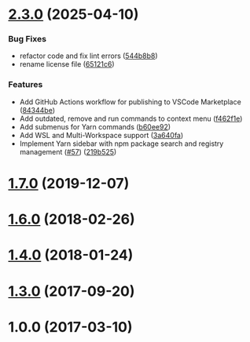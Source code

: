 # [2.3.0](https://github.com/gamunu/vscode-yarn/compare/v2.1.0...v2.3.0) (2025-04-10)


### Bug Fixes

* refactor code and fix lint errors ([544b8b8](https://github.com/gamunu/vscode-yarn/commit/544b8b862934ecaf663fc81f0612d857a2233295))
* rename license file ([65121c6](https://github.com/gamunu/vscode-yarn/commit/65121c6a914d8d2ee5f592ca7b2395e61e726150))


### Features

* Add GitHub Actions workflow for publishing to VSCode Marketplace ([84344be](https://github.com/gamunu/vscode-yarn/commit/84344bee4d318b3ca378128ed596ce9dea67be03))
* Add outdated, remove and run commands to context menu ([f462f1e](https://github.com/gamunu/vscode-yarn/commit/f462f1e9b86deac48bef89366db8c4b0026a924c))
* Add submenus for Yarn commands ([b60ee92](https://github.com/gamunu/vscode-yarn/commit/b60ee9270d4873957ed66f9b93bcfd606ded414a))
* Add WSL and Multi-Workspace support ([3a640fa](https://github.com/gamunu/vscode-yarn/commit/3a640faed16f588ed612ecb80798fac915888281))
* Implement Yarn sidebar with npm package search and registry management ([#57](https://github.com/gamunu/vscode-yarn/issues/57)) ([219b525](https://github.com/gamunu/vscode-yarn/commit/219b525ee0a6b5744f7a09e390a6d015d158b131))



# [1.7.0](https://github.com/gamunu/vscode-yarn/compare/v1.6.0...v1.7.0) (2019-12-07)



# [1.6.0](https://github.com/gamunu/vscode-yarn/compare/v1.5.0...v1.6.0) (2018-02-26)



# [1.4.0](https://github.com/gamunu/vscode-yarn/compare/v1.3.0...v1.4.0) (2018-01-24)



# [1.3.0](https://github.com/gamunu/vscode-yarn/compare/v1.1.0...v1.3.0) (2017-09-20)



# 1.0.0 (2017-03-10)



